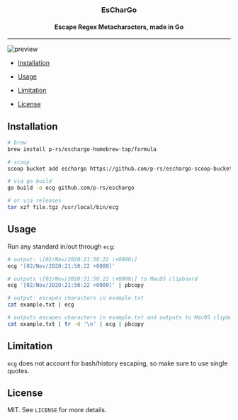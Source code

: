 <p align="center">
  <h3 align="center">EsCharGo</h3>
  <h4 align="center">Escape Regex Metacharacters, made in Go</h3>
</p>

---

![preview](https://user-images.githubusercontent.com/31771429/97931648-b6106f00-1d33-11eb-8dfc-dd972e76ccb5.gif)

* [Installation](#installation)

* [Usage](#usage)

* [Limitation](#limitation)

* [License](#license)

## Installation

```bash
# brew
brew install p-rs/eschargo-homebrew-tap/formula

# scoop
scoop bucket add eschargo https://github.com/p-rs/eschargo-scoop-bucket.git

# via go build
go build -o ecg github.com/p-rs/eschargo

# or via releases
tar xzf file.tgz /usr/local/bin/ecg
```

## Usage

Run any standard in/out through `ecg`:

```bash
# output: \[02/Nov/2020:21:50:22 \+0000\]
ecg '[02/Nov/2020:21:50:22 +0000]'

# outputs \[02/Nov/2020:21:50:22 \+0000\] to MacOS clipboard
ecg '[02/Nov/2020:21:50:22 +0000]' | pbcopy

# output: escapes characters in example.txt
cat example.txt | ecg

# outputs escapes characters in example.txt and outputs to MacOS clipboard
cat example.txt | tr -d '\n' | ecg | pbcopy
```

## Limitation

`ecg` does not account for bash/history escaping, so make sure to use single quotes.

## License

MIT. See `LICENSE` for more details.

